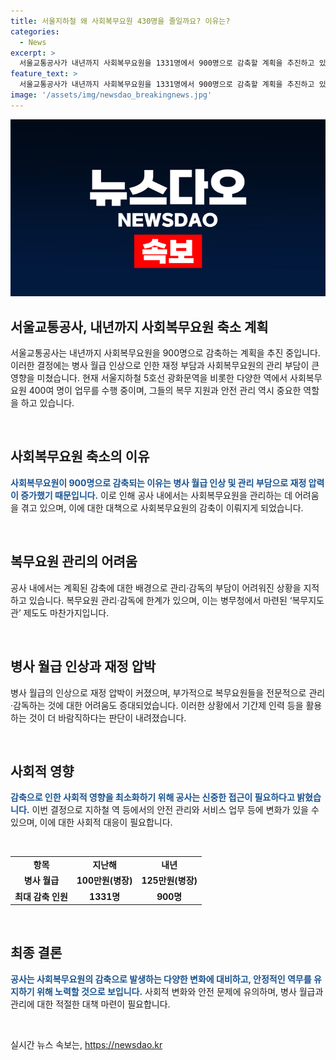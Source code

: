 ```yaml
---
title: 서울지하철 왜 사회복무요원 430명을 줄일까요? 이유는?
categories:
  - News
excerpt: >
  서울교통공사가 내년까지 사회복무요원을 1331명에서 900명으로 감축할 계획을 추진하고 있다. 이는 병사 월급의 증가와 관리 부담 증가 등이 이유로 지목되고 있으며, 대규모 감축으로, 사회복무요원 관리와 감독이 어려워질 것으로 보인다. 공사는 현재 지하철 역당 평균 4.66명의 사회복무요원을 운영하고 있으며, 이들에게는 월급, 교통비, 중식비, 피복비 등이 지급된다. 그러나 이에 따른 부담이 커지고 있으며, 복무지도관 제도는 한계에 직면하고 있다고 전해졌다.
feature_text: >
  서울교통공사가 내년까지 사회복무요원을 1331명에서 900명으로 감축할 계획을 추진하고 있다. 이는 병사 월급의 증가와 관리 부담 증가 등이 이유로 지목되고 있으며, 대규모 감축으로, 사회복무요원 관리와 감독이 어려워질 것으로 보인다. 공사는 현재 지하철 역당 평균 4.66명의 사회복무요원을 운영하고 있으며, 이들에게는 월급, 교통비, 중식비, 피복비 등이 지급된다. 그러나 이에 따른 부담이 커지고 있으며, 복무지도관 제도는 한계에 직면하고 있다고 전해졌다.
image: '/assets/img/newsdao_breakingnews.jpg'
---
```


<p><img src="/assets/img/newsdao_breakingnews.jpg" alt="pcversion 속보" /></p>

<h2 data-ke-size="size26">서울교통공사, 내년까지 사회복무요원 축소 계획</h2>

<p>서울교통공사는 내년까지 사회복무요원을 900명으로 감축하는 계획을 추진 중입니다. 이러한 결정에는 병사 월급 인상으로 인한 재정 부담과 사회복무요원의 관리 부담이 큰 영향을 미쳤습니다. 현재 서울지하철 5호선 광화문역을 비롯한 다양한 역에서 사회복무요원 400여 명이 업무를 수행 중이며, 그들의 복무 지원과 안전 관리 역시 중요한 역할을 하고 있습니다.</p>

<p data-ke-size="size16">&nbsp;</p>

<h2 data-ke-size="size24">사회복무요원 축소의 이유</h2>

<p><b><span style="color: #1a5490;">사회복무요원이 900명으로 감축되는 이유는 병사 월급 인상 및 관리 부담으로 재정 압력이 증가했기 때문입니다.</span></b>
이로 인해 공사 내에서는 사회복무요원을 관리하는 데 어려움을 겪고 있으며, 이에 대한 대책으로 사회복무요원의 감축이 이뤄지게 되었습니다.</p>

<p data-ke-size="size16">&nbsp;</p>

<h2 data-ke-size="size24">복무요원 관리의 어려움</h2>

<p>공사 내에서는 계획된 감축에 대한 배경으로 관리·감독의 부담이 어려워진 상황을 지적하고 있습니다. 복무요원 관리·감독에 한계가 있으며, 이는 병무청에서 마련된 ‘복무지도관’ 제도도 마찬가지입니다. </p>

<p data-ke-size="size16">&nbsp;</p>

<h2 data-ke-size="size24">병사 월급 인상과 재정 압박</h2>

<p>병사 월급의 인상으로 재정 압박이 커졌으며, 부가적으로 복무요원들을 전문적으로 관리·감독하는 것에 대한 어려움도 증대되었습니다. 이러한 상황에서 기간제 인력 등을 활용하는 것이 더 바람직하다는 판단이 내려졌습니다.</p>

<p data-ke-size="size16">&nbsp;</p>

<h2 data-ke-size="size24">사회적 영향</h2>

<p><b><span style="color: #1a5490;">감축으로 인한 사회적 영향을 최소화하기 위해 공사는 신중한 접근이 필요하다고 밝혔습니다.</span></b>
이번 결정으로 지하철 역 등에서의 안전 관리와 서비스 업무 등에 변화가 있을 수 있으며, 이에 대한 사회적 대응이 필요합니다.</p>

<p data-ke-size="size16">&nbsp;</p>

<table>
    <tbody>
        <tr>
            <td style="text-align: center; height: 17px;"><b>항목</b></td>
            <td style="text-align: center; height: 17px;"><b>지난해</b></td>
            <td style="text-align: center; height: 17px;"><b>내년</b></td>
        </tr>
        <tr>
            <td style="text-align: center; height: 17px;"><b>병사 월급</b></td>
            <td style="text-align: center; height: 17px;"><b>100만원(병장)</b></td>
            <td style="text-align: center; height: 17px;"><b>125만원(병장)</b></td>
        </tr>
        <tr>
            <td style="text-align: center; height: 17px;"><b>최대 감축 인원</b></td>
            <td style="text-align: center; height: 17px;"><b>1331명</b></td>
            <td style="text-align: center; height: 17px;"><b>900명</b></td>
        </tr>
    </tbody>
</table>

<p data-ke-size="size16">&nbsp;</p>

<h2 data-ke-size="size24">최종 결론</h2>

<p><b><span style="color: #1a5490;">공사는 사회복무요원의 감축으로 발생하는 다양한 변화에 대비하고, 안정적인 역무를 유지하기 위해 노력할 것으로 보입니다.</span></b>
사회적 변화와 안전 문제에 유의하며, 병사 월급과 관리에 대한 적절한 대책 마련이 필요합니다.</p>

<p data-ke-size="size16">&nbsp;</p>
실시간 뉴스 속보는, <a href="https://newsdao.kr" rel="dofollow">https://newsdao.kr</a>


